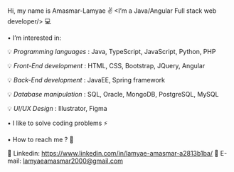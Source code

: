 Hi, my name is Amasmar-Lamyae ✌ 
<I’m a Java/Angular Full stack web developer/> 💻

•	I’m interested in: 
   
   💡 *Programming languages* : Java, TypeScript, JavaScript, Python, PHP                         
   
   💡 *Front-End development* : HTML, CSS, Bootstrap, JQuery, Angular
   
   💡 *Back-End development* : JavaEE, Spring framework
   
   💡 *Database manipulation* : SQL, Oracle, MongoDB, PostgreSQL, MySQL
   
   💡 *UI/UX Design* : Illustrator, Figma
   
•	I like to solve coding problems ⚡

•	How to reach me ? 🤔

   📌 Linkedin: https://www.linkedin.com/in/lamyae-amasmar-a2813b1ba/ 
   📧 E-mail: lamyaeamasmar2000@gmail.com


